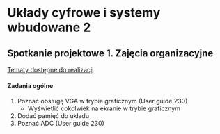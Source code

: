 # Układy cyfrowe i systemy wbudowane 2

## Spotkanie projektowe 1. Zajęcia organizacyjne

[Tematy dostępne do realizacji](http://www.zsk.iiar.pwr.edu.pl/zsk_ftp/fpga/tematy.pdf)

#### Zadania ogólne

1. Poznać obsługę VGA w trybie graficznym (User guide 230)
	* Wyświetlić cokolwiek na ekranie w trybie graficznym
2. Dodać pamięć do układu
3. Poznać ADC (User guide 230)
